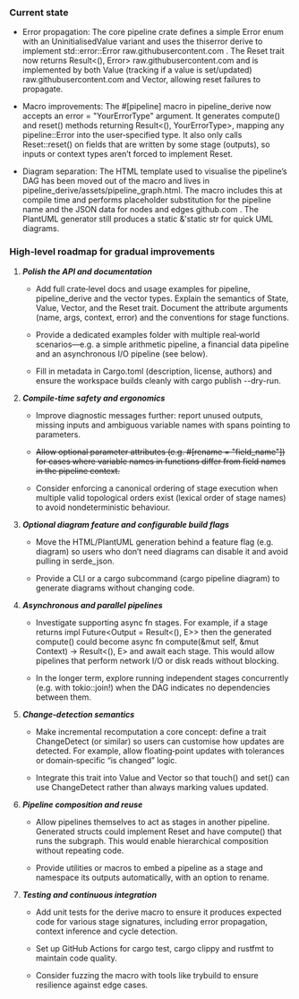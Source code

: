 ### Current state

  - Error propagation: The core pipeline crate defines a simple Error enum with an UninitialisedValue variant and uses the thiserror derive to implement std::error::Error
raw.githubusercontent.com
. The Reset trait now returns Result<(), Error>
raw.githubusercontent.com
 and is implemented by both Value<T> (tracking if a value is set/updated)
raw.githubusercontent.com
 and Vector<T>, allowing reset failures to propagate.

- Macro improvements: The #[pipeline] macro in pipeline_derive now accepts an error = "YourErrorType" argument. It generates compute() and reset() methods returning Result<(), YourErrorType>, mapping any pipeline::Error into the user‑specified type. It also only calls Reset::reset() on fields that are written by some stage (outputs), so inputs or context types aren’t forced to implement Reset.

- Diagram separation: The HTML template used to visualise the pipeline’s DAG has been moved out of the macro and lives in pipeline_derive/assets/pipeline_graph.html. The macro includes this at compile time and performs placeholder substitution for the pipeline name and the JSON data for nodes and edges
github.com
. The PlantUML generator still produces a static &'static str for quick UML diagrams.

### High‑level roadmap for gradual improvements

  1. _**Polish the API and documentation**_

     * Add full crate‑level docs and usage examples for pipeline, pipeline_derive and the vector types. Explain the semantics of State, Value, Vector, and the Reset trait. Document the attribute arguments (name, args, context, error) and the conventions for stage functions.

     * Provide a dedicated examples folder with multiple real‑world scenarios—e.g. a simple arithmetic pipeline, a financial data pipeline and an asynchronous I/O pipeline (see below).

     * Fill in metadata in Cargo.toml (description, license, authors) and ensure the workspace builds cleanly with cargo publish --dry-run.

  2. _**Compile‑time safety and ergonomics**_

     * Improve diagnostic messages further: report unused outputs, missing inputs and ambiguous variable names with spans pointing to parameters.

     * ~~Allow optional parameter attributes (e.g. #[rename = "field_name"]) for cases where variable names in functions differ from field names in the pipeline context.~~

     * Consider enforcing a canonical ordering of stage execution when multiple valid topological orders exist (lexical order of stage names) to avoid nondeterministic behaviour.

  3. _**Optional diagram feature and configurable build flags**_

     * Move the HTML/PlantUML generation behind a feature flag (e.g. diagram) so users who don’t need diagrams can disable it and avoid pulling in serde_json.

     * Provide a CLI or a cargo subcommand (cargo pipeline diagram) to generate diagrams without changing code.

  4. _**Asynchronous and parallel pipelines**_

     * Investigate supporting async fn stages. For example, if a stage returns impl Future<Output = Result<(), E>> then the generated compute() could become async fn compute(&mut self, &mut Context) -> Result<(), E> and await each stage. This would allow pipelines that perform network I/O or disk reads without blocking.

     * In the longer term, explore running independent stages concurrently (e.g. with tokio::join!) when the DAG indicates no dependencies between them.

  5. _**Change‑detection semantics**_

     * Make incremental recomputation a core concept: define a trait ChangeDetect (or similar) so users can customise how updates are detected. For example, allow floating‑point updates with tolerances or domain‑specific “is changed” logic.

     * Integrate this trait into Value and Vector so that touch() and set() can use ChangeDetect rather than always marking values updated.

  6. _**Pipeline composition and reuse**_

     * Allow pipelines themselves to act as stages in another pipeline. Generated structs could implement Reset and have compute() that runs the subgraph. This would enable hierarchical composition without repeating code.

     * Provide utilities or macros to embed a pipeline as a stage and namespace its outputs automatically, with an option to rename.

  7. _**Testing and continuous integration**_

     * Add unit tests for the derive macro to ensure it produces expected code for various stage signatures, including error propagation, context inference and cycle detection.

     * Set up GitHub Actions for cargo test, cargo clippy and rustfmt to maintain code quality.

     * Consider fuzzing the macro with tools like trybuild to ensure resilience against edge cases.